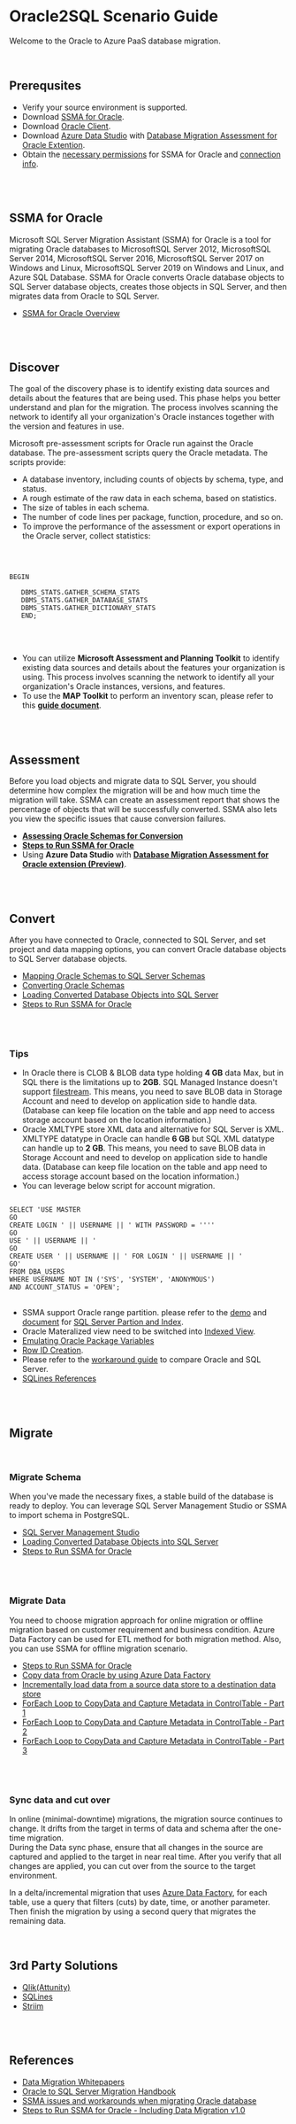 # **Oracle2SQL Scenario Guide**

Welcome to the Oracle to Azure PaaS database migration.
</br>

</br>

## **Prerequsites**

- Verify your source environment is supported.
- Download [SSMA for Oracle](https://www.microsoft.com/en-us/download/details.aspx?id=54258).
- Download [Oracle Client](https://www.oracle.com/database/technologies/odac-downloads.html).
- Download [Azure Data Studio](https://learn.microsoft.com/en-us/sql/azure-data-studio/download-azure-data-studio?view=sql-server-ver16) with [Database Migration Assessment for Oracle Extention](https://learn.microsoft.com/en-us/sql/azure-data-studio/extensions/database-migration-assessment-for-oracle-extension?view=sql-server-ver16).
- Obtain the [necessary permissions](https://learn.microsoft.com/en-us/sql/ssma/oracle/connecting-to-oracle-database-oracletosql?view=sql-server-ver16#required-oracle-permissions) for SSMA for Oracle and [connection info](https://learn.microsoft.com/en-us/sql/ssma/oracle/connect-to-oracle-oracletosql?view=sql-server-ver16).
</br>

</br>

## **SSMA for Oracle**

Microsoft SQL Server Migration Assistant (SSMA) for Oracle is a tool for migrating Oracle databases to MicrosoftSQL Server 2012, MicrosoftSQL Server 2014, MicrosoftSQL Server 2016, MicrosoftSQL Server 2017 on Windows and Linux, MicrosoftSQL Server 2019 on Windows and Linux, and Azure SQL Database. SSMA for Oracle converts Oracle database objects to SQL Server database objects, creates those objects in SQL Server, and then migrates data from Oracle to SQL Server.
</br>

- [SSMA for Oracle Overview](https://learn.microsoft.com/en-us/sql/ssma/oracle/sql-server-migration-assistant-for-oracle-oracletosql?view=sql-server-ver16)
</br>

</br>

## **Discover**

The goal of the discovery phase is to identify existing data sources and details about the features that are being used. This phase helps you better understand and plan for the migration. The process involves scanning the network to identify all your organization's Oracle instances together with the version and features in use.
</br>

Microsoft pre-assessment scripts for Oracle run against the Oracle database. The pre-assessment scripts query the Oracle metadata. The scripts provide:

- A database inventory, including counts of objects by schema, type, and status.
- A rough estimate of the raw data in each schema, based on statistics.
- The size of tables in each schema.
- The number of code lines per package, function, procedure, and so on.
- To improve the performance of the assessment or export operations in the Oracle server, collect statistics:
</br>

<pre>
<code>
BEGIN

   DBMS_STATS.GATHER_SCHEMA_STATS
   DBMS_STATS.GATHER_DATABASE_STATS
   DBMS_STATS.GATHER_DICTIONARY_STATS
   END;
</code>
</pre>
</br>

- You can utilize **Microsoft Assessment and Planning Toolkit** to identify existing data sources and details about the features your organization is using. This process involves scanning the network to identify all your organization's Oracle instances, versions, and features. </br>
- To use the **MAP Toolkit** to perform an inventory scan, please refer to this [**guide document**](https://learn.microsoft.com/en-us/sql/sql-server/migrate/guides/oracle-to-sql-server?view=sql-server-ver16#discover).
</br>

</br>

## **Assessment**

Before you load objects and migrate data to SQL Server, you should determine how complex the migration will be and how much time the migration will take. SSMA can create an assessment report that shows the percentage of objects that will be successfully converted. SSMA also lets you view the specific issues that cause conversion failures.
</br>

- [**Assessing Oracle Schemas for Conversion**](https://learn.microsoft.com/en-us/sql/ssma/oracle/assessing-oracle-schemas-for-conversion-oracletosql?view=sql-server-ver16)
- [**Steps to Run SSMA for Oracle**](./Resources/Steps%20to%20Run%20SSMA%20for%20Oracle%20-%20Including%20Data%20Migration%20v1.0.pdf)
- Using **Azure Data Studio** with [**Database Migration Assessment for Oracle extension (Preview)**](https://learn.microsoft.com/en-us/sql/azure-data-studio/extensions/database-migration-assessment-for-oracle-extension?view=sql-server-ver16).
</br>

</br>

## **Convert**

After you have connected to Oracle, connected to SQL Server, and set project and data mapping options, you can convert Oracle database objects to SQL Server database objects.
</br>

- [Mapping Oracle Schemas to SQL Server Schemas](https://learn.microsoft.com/en-us/sql/ssma/oracle/mapping-oracle-schemas-to-sql-server-schemas-oracletosql?view=sql-server-ver16)
- [Converting Oracle Schemas](https://learn.microsoft.com/en-us/sql/ssma/oracle/converting-oracle-schemas-oracletosql?view=sql-server-ver16)
- [Loading Converted Database Objects into SQL Server](https://learn.microsoft.com/en-us/sql/ssma/oracle/loading-converted-database-objects-into-sql-server-oracletosql?view=sql-server-ver16)
- [Steps to Run SSMA for Oracle](./Resources/Steps%20to%20Run%20SSMA%20for%20Oracle%20-%20Including%20Data%20Migration%20v1.0.pdf)
</br>

</br>

### **Tips**

- In Oracle there is CLOB & BLOB data type holding **4 GB** data Max, but in SQL there is the limitations up to **2GB**.
  SQL Managed Instance doesn't support [filestream](https://learn.microsoft.com/en-us/sql/relational-databases/blob/filestream-sql-server?view=sql-server-ver16). This means, you need to save BLOB data in Storage Account and need to develop on application side to handle data. (Database can keep file location on the table and app need to access storage account based on the location information.)
- Oracle XMLTYPE store XML data and alternative for SQL Server is XML. XMLTYPE datatype in Oracle can handle **6 GB** but SQL XML datatype can handle up to **2 GB**.
  This means, you need to save BLOB data in Storage Account and need to develop on application side to handle data. (Database can keep file location on the table and app need to access storage account based on the location information.)
- You can leverage below script for account migration.

<pre>
<code>
SELECT 'USE MASTER 
GO 
CREATE LOGIN ' || USERNAME || ' WITH PASSWORD = ''<Temporary Password>'' 
GO 
USE ' || USERNAME || ' 
GO 
CREATE USER ' || USERNAME || ' FOR LOGIN ' || USERNAME || ' 
GO'
FROM DBA_USERS
WHERE USERNAME NOT IN ('SYS', 'SYSTEM', 'ANONYMOUS')
AND ACCOUNT_STATUS = 'OPEN';
</code>
</pre>

- SSMA support Oracle range partition. please refer to the [demo](https://learn.microsoft.com/en-us/shows/data-exposed/migrating-to-sql-enabling-automatic-conversions-for-partitioned-tables-ep5) and [document](https://learn.microsoft.com/en-us/sql/relational-databases/partitions/create-partitioned-tables-and-indexes?view=sql-server-ver16) for [SQL Server Partion and Index](https://learn.microsoft.com/en-us/sql/relational-databases/partitions/partitioned-tables-and-indexes?view=sql-server-ver16).
- Oracle Materalized view need to be switched into [Indexed View](https://learn.microsoft.com/en-us/sql/relational-databases/views/create-indexed-views?view=sql-server-ver16).
- [Emulating Oracle Package Variables](https://learn.microsoft.com/en-us/sql/ssma/oracle/emulate-package-variables?view=sql-server-ver16)
- [Row ID Creation](https://learn.microsoft.com/en-us/sql/ssma/oracle/messages/o2ss0028?view=sql-server-ver16).
- Please refer to the [workaround guide](./Resources/SSMA%20issues%20and%20workarounds%20when%20migrating%20Oracle%20database.pdf) to compare Oracle and SQL Server.
- [SQLines References](https://www.sqlines.com/oracle-to-sql-server)

</br>

</br>

## **Migrate**

</br>

### **Migrate Schema**

When you've made the necessary fixes, a stable build of the database is ready to deploy. You can leverage SQL Server Management Studio or SSMA to import schema in PostgreSQL.
</br>

- [SQL Server Management Studio](https://learn.microsoft.com/en-us/sql/ssms/download-sql-server-management-studio-ssms?view=sql-server-ver16)
- [Loading Converted Database Objects into SQL Server](https://learn.microsoft.com/en-us/sql/ssma/oracle/loading-converted-database-objects-into-sql-server-oracletosql?view=sql-server-ver16)
- [Steps to Run SSMA for Oracle](./Resources/Steps%20to%20Run%20SSMA%20for%20Oracle%20-%20Including%20Data%20Migration%20v1.0.pdf)
</br>

</br>

### **Migrate Data**

You need to choose migration approach for online migration or offline migration based on customer requirement and business condition.
Azure Data Factory can be used for ETL method for both migration method. Also, you can use SSMA for offline migration scenario.
</br>

- [Steps to Run SSMA for Oracle](./Resources/Steps%20to%20Run%20SSMA%20for%20Oracle%20-%20Including%20Data%20Migration%20v1.0.pdf)
- [Copy data from Oracle by using Azure Data Factory](https://learn.microsoft.com/en-us/azure/data-factory/connector-oracle?tabs=data-factory)
- [Incrementally load data from a source data store to a destination data store](https://learn.microsoft.com/en-us/azure/data-factory/tutorial-incremental-copy-overview)
- [ForEach Loop to CopyData and Capture Metadata in ControlTable - Part 1](https://techcommunity.microsoft.com/t5/fasttrack-for-azure/foreach-loop-to-copydata-and-capture-metadata-in-controltable/ba-p/3661559)
- [ForEach Loop to CopyData and Capture Metadata in ControlTable - Part 2](https://techcommunity.microsoft.com/t5/fasttrack-for-azure/foreach-loop-to-copydata-and-capture-metadata-in-controltable/ba-p/3661770)
- [ForEach Loop to CopyData and Capture Metadata in ControlTable - Part 3](https://techcommunity.microsoft.com/t5/fasttrack-for-azure/foreach-loop-to-copydata-and-capture-metadata-in-controltable/ba-p/3662436)
</br>

</br>

### **Sync data and cut over**

In online (minimal-downtime) migrations, the migration source continues to change. It drifts from the target in terms of data and schema after the one-time migration.
</br>
During the Data sync phase, ensure that all changes in the source are captured and applied to the target in near real time. After you verify that all changes are applied, you can cut over from the source to the target environment.
</br>

In a delta/incremental migration that uses [Azure Data Factory](https://azure.microsoft.com/en-us/products/data-factory/), for each table, use a query that filters (cuts) by date, time, or another parameter. Then finish the migration by using a second query that migrates the remaining data.
</br>

</br>

## **3rd Party Solutions**

- [Qlik(Attunity)](https://www.qlik.com/us/streaming-data/data-streaming-cdc)
- [SQLines](https://www.sqlines.com/oracle-to-postgresql)
- [Striim](https://www.striim.com/)
</br>

</br>

## **References**

- [Data Migration Whitepapers](https://github.com/microsoft/DataMigrationTeam/tree/master/Whitepapers)
- [Oracle to SQL Server Migration Handbook](./Resources/Oracle%20to%20SQL%20Server%20Migration%20Handbook.pdf)
- [SSMA issues and workarounds when migrating Oracle database](./Resources/SSMA%20issues%20and%20workarounds%20when%20migrating%20Oracle%20database.pdf)
- [Steps to Run SSMA for Oracle - Including Data Migration v1.0](./Resources/Steps%20to%20Run%20SSMA%20for%20Oracle%20-%20Including%20Data%20Migration%20v1.0.pdf)
</br>

</br>
